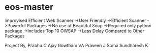 # eos-master
Improvised Efficient Web Scanner
->User Friendly 
->Efficient Scanner
->Powerful Packages
->No use of Beautiful Soup
->Required only python package
->Includes Top 10 OWSAP
->Less Delay Compared to Other Packages

Project By,
Prabhu C
Ajay Gowtham VA
Praveen J
Soma Sundharesh K

